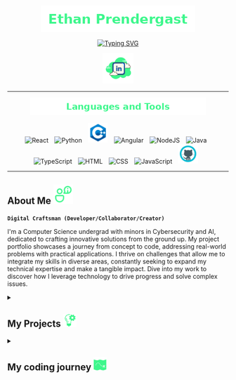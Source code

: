 <p align="center">
  <a href="https://github.com/ep626">
    <img alt="Ethan Prendergast" src="./images/ethan_prendergast_30px.png" />
  </a>
</p>

<p align="center">
  <a href="https://git.io/typing-svg">
  <img src="https://readme-typing-svg.demolab.com?font=Fira+Code&pause=1000&color=3DF78C&center=true&random=true&width=435&lines=Software+Developer;AI%2FML+Engineer;QA+Engineer;IT+Admin;3%2B+Years+Coding+Experience" alt="Typing SVG" /></a>
</p>

<!-- Social icons section -->
<p align="center">
  <a href="https://www.linkedin.com/in/ethan-prendergast/"><img width="70px" alt="LinkedIn" title="LinkedIn" src="./images/icons8-linkedin-100.png"/></a>
</p>

---
<p align="center">
  <img alt="Languages and tools" src="./images/languages_and_tools_20px.png" />
</p>

<p align="center">
  <img alt="React" width="45px" style="padding-right:10px;" src="https://media0.giphy.com/media/v1.Y2lkPTc5MGI3NjExNmtmcm9sdnZ6OTNvemg2ZHJhNDAyMnpiZmdrOWhvMnNxNm1wcWQ1eCZlcD12MV9pbnRlcm5hbF9naWZfYnlfaWQmY3Q9cw/RJzm826vu7WbJvBtxX/giphy.gif" />
  <img alt="Python" width="45px" style="padding-right:10px;" src="https://cdn.jsdelivr.net/gh/devicons/devicon/icons/python/python-plain.svg" />
  <img alt="C++" width="45px" style="padding-right:10px;" src="./images/c++.png" />
  <img alt="Angular" width="45px" style="padding-right:10px;" src="https://cdn.jsdelivr.net/gh/devicons/devicon/icons/angularjs/angularjs-plain.svg" />
  <img alt="NodeJS" width="45px" style="padding-right:10px;" src="https://cdn.jsdelivr.net/gh/devicons/devicon/icons/nodejs/nodejs-original.svg" />
  <img alt="Java" width="45px" style="padding-right:10px;" src="https://cdn.jsdelivr.net/gh/devicons/devicon/icons/java/java-original.svg"/>
  <img alt="TypeScript" width="45px" style="padding-right:10px;" src="https://cdn.jsdelivr.net/gh/devicons/devicon/icons/typescript/typescript-plain.svg" />
  <img alt="HTML" width="45px" style="padding-right:10px;" src="https://cdn.jsdelivr.net/gh/devicons/devicon/icons/html5/html5-plain.svg" />
  <img alt="CSS" width="45px" style="padding-right:10px;" src="https://cdn.jsdelivr.net/gh/devicons/devicon/icons/css3/css3-plain.svg" />
  <img alt="JavaScript" width="45px" style="padding-right:10px;" src="https://cdn.jsdelivr.net/gh/devicons/devicon/icons/javascript/javascript-plain.svg" />
  <img alt="GitHub" width="45px" style="padding-right:10px;" src="./images/github.png" />
</p>

---
<p style="center">
  <h2>About Me
    <img alt = "about me" width="45px" style="padding-right:10px;" src="./images/icons8-about-me-96.png"/>
  </h2>
  <p>

  **`Digital Craftsman (Developer/Collaborator/Creator)`**
  </br>
  </p>
  I'm a Computer Science undergrad with minors in Cybersecurity and AI, dedicated to crafting innovative solutions from the ground up. My project portfolio showcases a journey from concept to code, addressing real-world problems with practical applications. I thrive on challenges that allow me to integrate my skills in diverse areas, constantly seeking to expand my technical expertise and make a tangible impact. Dive into my work to discover how I leverage technology to drive progress and solve complex issues.
</p>

<details close>
  <summary><h2>My Projects 
  <img alt="project" width="30px" style="padding-right:10px;" src="./images/idea.png">
  </h2>
  </summary>
  <p align="left">
    <a href="https://github.com/ep626/Top-10-Games">
    <img width="278" src="https://github-readme-stats.vercel.app/api/pin/?username=ep626&repo=Top-10-Games&theme=react&bg_color=1F222E&title_color=3DF78C&hide_border=true&icon_color=F8D866&show_icons=false" alt="Top-10-Games"></a>
    <a href="https://github.com/ep626/Cryptogoraphy">
    <img width="278" src="https://github-readme-stats.vercel.app/api/pin/?username=ep626&repo=Cryptogoraphy&theme=react&bg_color=1F222E&title_color=3DF78C&hide_border=true&icon_color=F8D866&show_icons=false"alt="Cryptogoraphy"></a>
    <a href="https://github.com/ep626/screenshotGallery">
    <img width="278" src="https://github-readme-stats.vercel.app/api/pin/?username=ep626&repo=screenshotGallery&theme=react&bg_color=1F222E&title_color=3DF78C&hide_border=true&icon_color=F8D866&show_icons=false"alt="screenshotGallery"></a>
  </p>
</details>

<details close>
  <summary>
    <h2>
      My coding journey 
      <img alt="project" width="30px" style="padding-right:10px;" src="./images/journey.png">
    </h2>
  </summary>
</details>
